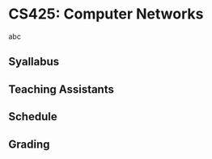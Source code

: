 # CS425: Computer Networks

abc

## Syallabus


## Teaching Assistants


## Schedule



## Grading



